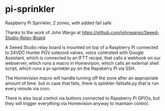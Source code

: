 # pi-sprinkler

Raspberry Pi Sprinkler, 2 zones, with added fail safe

Thanks to the work of John Wargo at https://github.com/johnwargo/Seeed-Studio-Relay-Board

A Seeed Studio relay board is mounted on top of a Raspberry Pi connected to 24VDC Hunter PGV solenoid valves, voice controlled with Google Assistant, which is connected to an IFTT recipe, that calls a webhook on our webserver, which runs a macro in Homevision, which calls an external shell script, which runs a pi-sprinkler.py on the Rapsberry Pi via SSH. 

The Homevision macro will handle turning off the zone after an appropriate amount of time. but in case that fails, there is spinkler-failsafe.py that is run every minute via cron.

There is also local control via buttons connected to Rapsberry Pi GPIOs, but they will trigger everything via Homevision anyway to maintain control.   
